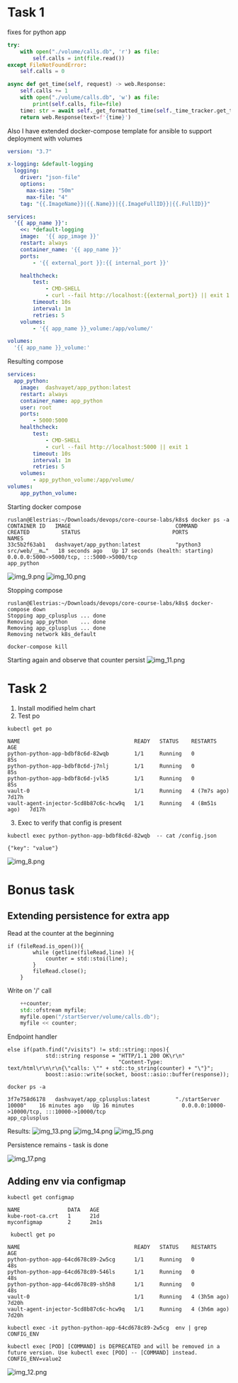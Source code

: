 # Task 1
fixes for python app

```python
try:
    with open("./volume/calls.db", 'r') as file:
        self.calls = int(file.read())
except FileNotFoundError:
    self.calls = 0
```

```python
async def get_time(self, request) -> web.Response:
    self.calls += 1
    with open("./volume/calls.db", 'w') as file:
        print(self.calls, file=file)
    time: str = await self._get_formatted_time(self._time_tracker.get_timezoned_current_time())
    return web.Response(text=f'{time}')
```
Also I have extended docker-compose template for ansible to support deployment with volumes 

```yml
version: "3.7"

x-logging: &default-logging
  logging:
    driver: "json-file"
    options:
      max-size: "50m"
      max-file: "4"
    tag: "{{.ImageName}}|{{.Name}}|{{.ImageFullID}}|{{.FullID}}"

services:
  '{{ app_name }}':
    <<: *default-logging
    image:  '{{ app_image }}'
    restart: always
    container_name: '{{ app_name }}'
    ports:
        - '{{ external_port }}:{{ internal_port }}'

    healthcheck:
        test:
            - CMD-SHELL
            - curl --fail http://localhost:{{external_port}} || exit 1
        timeout: 10s
        interval: 1m
        retries: 5
    volumes:
        - '{{ app_name }}_volume:/app/volume/'

volumes:
  '{{ app_name }}_volume:'
```
Resulting compose
``` yml
services:
  app_python:
    image:  dashvayet/app_python:latest
    restart: always
    container_name: app_python
    user: root
    ports:
        - 5000:5000
    healthcheck:
        test:
            - CMD-SHELL
            - curl --fail http://localhost:5000 || exit 1
        timeout: 10s
        interval: 1m
        retries: 5
    volumes:
        - app_python_volume:/app/volume/
volumes:
    app_python_volume:
```

Starting docker compose
```
ruslan@Elestrias:~/Downloads/devops/core-course-labs/k8s$ docker ps -a
CONTAINER ID   IMAGE                                 COMMAND                  CREATED          STATUS                             PORTS                                                                                                                                  NAMES
33c5b2f63ab1   dashvayet/app_python:latest           "python3 src/web/__m…"   18 seconds ago   Up 17 seconds (health: starting)   0.0.0.0:5000->5000/tcp, :::5000->5000/tcp                                                                                              app_python
```
![img_9.png](img_9.png)
![img_10.png](img_10.png)

Stopping compose
```
ruslan@Elestrias:~/Downloads/devops/core-course-labs/k8s$ docker-compose down
Stopping app_cplusplus ... done
Removing app_python    ... done
Removing app_cplusplus ... done
Removing network k8s_default
```
```
docker-compose kill
```
Starting again and observe that counter persist
![img_11.png](img_11.png)
# Task 2
1. Install modified helm chart
2. Test po
```
kubectl get po 
```
```
NAME                                    READY   STATUS    RESTARTS        AGE
python-python-app-bdbf8c6d-82wqb        1/1     Running   0               85s
python-python-app-bdbf8c6d-j7nlj        1/1     Running   0               85s
python-python-app-bdbf8c6d-jvlk5        1/1     Running   0               85s
vault-0                                 1/1     Running   4 (7m7s ago)    7d17h
vault-agent-injector-5cd8b87c6c-hcw9q   1/1     Running   4 (8m51s ago)   7d17h
```
3. Exec to verify that config is present
```
kubectl exec python-python-app-bdbf8c6d-82wqb  -- cat /config.json
```
```
{"key": "value"}
```
![img_8.png](img_8.png)

# Bonus task
## Extending persistence for extra app
Read at the counter at the beginning
```
if (fileRead.is_open()){
        while (getline(fileRead,line) ){
            counter = std::stoi(line);
        }
        fileRead.close();
    }
```

Write on '/' call
```cpp
    ++counter;
    std::ofstream myfile;
    myfile.open("/startServer/volume/сalls.db");
    myfile << counter;
```

Endpoint handler
```
else if(path.find("/visits") != std::string::npos){
            std::string response = "HTTP/1.1 200 OK\r\n"
                                   "Content-Type: text/html\r\n\r\n{\"calls: \"" + std::to_string(counter) + "\"}";
            boost::asio::write(socket, boost::asio::buffer(response));
```

```
docker ps -a
```
```
3f7e758d6178   dashvayet/app_cplusplus:latest        "./startServer 10000"    16 minutes ago   Up 16 minutes               0.0.0.0:10000->10000/tcp, :::10000->10000/tcp                                                                                          app_cplusplus
```

Results:
![img_13.png](img_13.png)
![img_14.png](img_14.png)
![img_15.png](img_15.png)


Persistence remains - task is done

![img_17.png](img_17.png)
## Adding env via configmap
```
kubectl get configmap
```
```
NAME               DATA   AGE
kube-root-ca.crt   1      21d
myconfigmap        2      2m1s
```
```
 kubectl get po
```
```
NAME                                    READY   STATUS    RESTARTS       AGE
python-python-app-64cd678c89-2w5cg      1/1     Running   0              48s
python-python-app-64cd678c89-546ls      1/1     Running   0              48s
python-python-app-64cd678c89-sh5h8      1/1     Running   0              48s
vault-0                                 1/1     Running   4 (3h5m ago)   7d20h
vault-agent-injector-5cd8b87c6c-hcw9q   1/1     Running   4 (3h6m ago)   7d20h
```
```
kubectl exec -it python-python-app-64cd678c89-2w5cg  env | grep CONFIG_ENV
```
```
kubectl exec [POD] [COMMAND] is DEPRECATED and will be removed in a future version. Use kubectl exec [POD] -- [COMMAND] instead.
CONFIG_ENV=value2
```
![img_12.png](img_12.png)